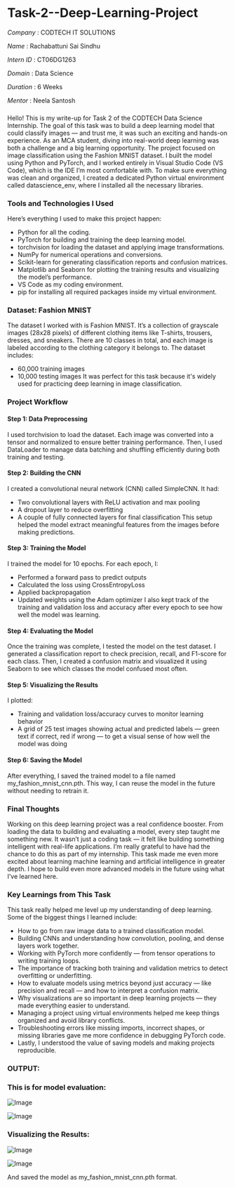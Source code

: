 # Task-2--Deep-Learning-Project

*Company*   : CODTECH IT SOLUTIONS

*Name*      : Rachabattuni Sai Sindhu

*Intern ID* : CT06DG1263

*Domain*    : Data Science

*Duration*  : 6 Weeks

*Mentor*    : Neela Santosh


###  
Hello! This is my write-up for Task 2 of the CODTECH Data Science Internship. The goal of this task was to build a deep learning model that could classify images — and trust me, it was such an exciting and hands-on experience. As an MCA student, diving into real-world deep learning was both a challenge and a big learning opportunity. The project focused on image classification using the Fashion MNIST dataset. I built the model using Python and PyTorch, and I worked entirely in Visual Studio Code (VS Code), which is the IDE I’m most comfortable with. To make sure everything was clean and organized, I created a dedicated Python virtual environment called datascience_env, where I installed all the necessary libraries.

### Tools and Technologies I Used
Here’s everything I used to make this project happen:
* Python for all the coding.
* PyTorch for building and training the deep learning model.
* torchvision for loading the dataset and applying image transformations.
* NumPy for numerical operations and conversions.
* Scikit-learn for generating classification reports and confusion matrices.
* Matplotlib and Seaborn for plotting the training results and visualizing the model’s performance.
* VS Code as my coding environment.
* pip for installing all required packages inside my virtual environment.

### Dataset: Fashion MNIST
The dataset I worked with is Fashion MNIST. It’s a collection of grayscale images (28x28 pixels) of different clothing items like T-shirts, trousers, dresses, and sneakers. There are 10 classes in total, and each image is labeled according to the clothing category it belongs to.
The dataset includes:
* 60,000 training images
* 10,000 testing images
It was perfect for this task because it's widely used for practicing deep learning in image classification.

### Project Workflow
#### Step 1: Data Preprocessing
I used torchvision to load the dataset. Each image was converted into a tensor and normalized to ensure better training performance. Then, I used DataLoader to manage data batching and shuffling efficiently during both training and testing.

#### Step 2: Building the CNN
I created a convolutional neural network (CNN) called SimpleCNN. It had:
* Two convolutional layers with ReLU activation and max pooling
* A dropout layer to reduce overfitting
* A couple of fully connected layers for final classification
This setup helped the model extract meaningful features from the images before making predictions.

#### Step 3: Training the Model
I trained the model for 10 epochs. For each epoch, I:
* Performed a forward pass to predict outputs
* Calculated the loss using CrossEntropyLoss
* Applied backpropagation
* Updated weights using the Adam optimizer
I also kept track of the training and validation loss and accuracy after every epoch to see how well the model was learning.

#### Step 4: Evaluating the Model
Once the training was complete, I tested the model on the test dataset. I generated a classification report to check precision, recall, and F1-score for each class. Then, I created a confusion matrix and visualized it using Seaborn to see which classes the model confused most often.

#### Step 5: Visualizing the Results
I plotted:
* Training and validation loss/accuracy curves to monitor learning behavior
* A grid of 25 test images showing actual and predicted labels — green text if correct, red if wrong — to get a visual sense of how well the model was doing

#### Step 6: Saving the Model
After everything, I saved the trained model to a file named my\_fashion\_mnist\_cnn.pth. This way, I can reuse the model in the future without needing to retrain it.

### Final Thoughts
Working on this deep learning project was a real confidence booster. From loading the data to building and evaluating a model, every step taught me something new. It wasn’t just a coding task — it felt like building something intelligent with real-life applications.
I’m really grateful to have had the chance to do this as part of my internship. This task made me even more excited about learning machine learning and artificial intelligence in greater depth. I hope to build even more advanced models in the future using what I’ve learned here.

### Key Learnings from This Task
This task really helped me level up my understanding of deep learning. Some of the biggest things I learned include:
* How to go from raw image data to a trained classification model.
* Building CNNs and understanding how convolution, pooling, and dense layers work together.
* Working with PyTorch more confidently — from tensor operations to writing training loops.
* The importance of tracking both training and validation metrics to detect overfitting or underfitting.
* How to evaluate models using metrics beyond just accuracy — like precision and recall — and how to interpret a confusion matrix.
* Why visualizations are so important in deep learning projects — they made everything easier to understand.
* Managing a project using virtual environments helped me keep things organized and avoid library conflicts.
* Troubleshooting errors like missing imports, incorrect shapes, or missing libraries gave me more confidence in debugging PyTorch code.
* Lastly, I understood the value of saving models and making projects reproducible.



### OUTPUT:

### This is for model evaluation:
![Image](https://github.com/user-attachments/assets/684a5b07-a1b5-434a-aac4-e02538d2eed1)

![Image](https://github.com/user-attachments/assets/70fdec0f-30e9-4e2c-b6d2-8b824113864a)

### Visualizing the Results:
![Image](https://github.com/user-attachments/assets/fd105408-b414-4c46-a402-e2f347f47aa8)

![Image](https://github.com/user-attachments/assets/480a147a-08ed-41a0-921a-b87673b92216)

And saved the model as my_fashion_mnist_cnn.pth format.
